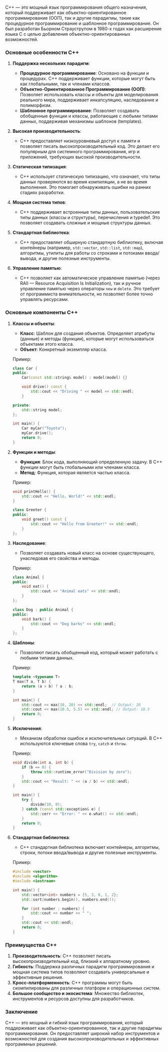 C++ — это мощный язык программирования общего назначения, который поддерживает как объектно-ориентированное программирование (ООП), так и другие парадигмы, такие как процедурное программирование и шаблонное программирование. Он был разработан Бьорном Страуструпом в 1980-х годах как расширение языка C с целью добавления объектно-ориентированных возможностей.

### Основные особенности C++

1. **Поддержка нескольких парадигм**:
   - **Процедурное программирование**: Основано на функции и процедурах. C++ поддерживает функции, которые могут быть как глобальными, так и членами классов.
   - **Объектно-Ориентированное Программирование (ООП)**: Позволяет использовать классы и объекты для моделирования реального мира, поддерживает инкапсуляцию, наследование и полиморфизм.
   - **Шаблонное программирование**: Позволяет создавать обобщенные функции и классы, работающие с любыми типами данных, поддерживая механизмы шаблонов (templates).

2. **Высокая производительность**:
   - C++ предоставляет низкоуровневый доступ к памяти и позволяет писать высокопроизводительный код. Это делает его популярным для системного программирования, игр и приложений, требующих высокой производительности.

3. **Статическая типизация**:
   - C++ использует статическую типизацию, что означает, что типы данных проверяются во время компиляции, а не во время выполнения. Это помогает обнаруживать ошибки на ранних стадиях разработки.

4. **Мощная система типов**:
   - C++ поддерживает встроенные типы данных, пользовательские типы данных (классы и структуры), перечисления и typedef. Это позволяет создавать сложные и мощные структуры данных.

5. **Стандартная библиотека**:
   - C++ предоставляет обширную стандартную библиотеку, включая контейнеры (например, `std::vector`, `std::list`, `std::map`), алгоритмы, утилиты для работы со строками и потоками ввода/вывода, и другие полезные инструменты.

6. **Управление памятью**:
   - C++ позволяет как автоматическое управление памятью (через RAII — Resource Acquisition Is Initialization), так и ручное управление памятью через операторы `new` и `delete`. Это требует от программиста внимательности, но позволяет более точно управлять ресурсами.

### Основные компоненты C++

1. **Классы и объекты**:
   - **Класс**: Шаблон для создания объектов. Определяет атрибуты (данные) и методы (функции), которые могут использоваться объектами этого класса.
   - **Объект**: Конкретный экземпляр класса.

   Пример:
   ```cpp
   class Car {
   public:
       Car(const std::string& model) : model(model) {}

       void drive() const {
           std::cout << "Driving " << model << std::endl;
       }

   private:
       std::string model;
   };

   int main() {
       Car myCar("Toyota");
       myCar.drive();
       return 0;
   }
   ```

2. **Функции и методы**:
   - **Функция**: Блок кода, выполняющий определенную задачу. В C++ функции могут быть глобальными или членами класса.
   - **Метод**: Функция, которая является частью класса.

   Пример:
   ```cpp
   void printHello() {
       std::cout << "Hello, World!" << std::endl;
   }

   class Greeter {
   public:
       void greet() const {
           std::cout << "Hello from Greeter!" << std::endl;
       }
   };
   ```

3. **Наследование**:
   - Позволяет создавать новый класс на основе существующего, унаследовав его свойства и методы.

   Пример:
   ```cpp
   class Animal {
   public:
       void eat() {
           std::cout << "Animal eats" << std::endl;
       }
   };

   class Dog : public Animal {
   public:
       void bark() {
           std::cout << "Dog barks" << std::endl;
       }
   };
   ```

4. **Шаблоны**:
   - Позволяют писать обобщенный код, который может работать с любыми типами данных.

   Пример:
   ```cpp
   template <typename T>
   T max(T a, T b) {
       return (a > b) ? a : b;
   }

   int main() {
       std::cout << max(10, 20) << std::endl;  // Output: 20
       std::cout << max(10.5, 5.5) << std::endl; // Output: 10.5
       return 0;
   }
   ```

5. **Исключения**:
   - Механизм обработки ошибок и исключительных ситуаций. В C++ используются ключевые слова `try`, `catch` и `throw`.

   Пример:
   ```cpp
   void divide(int a, int b) {
       if (b == 0) {
           throw std::runtime_error("Division by zero");
       }
       std::cout << "Result: " << (a / b) << std::endl;
   }

   int main() {
       try {
           divide(10, 0);
       } catch (const std::exception& e) {
           std::cerr << "Error: " << e.what() << std::endl;
       }
       return 0;
   }
   ```

6. **Стандартная библиотека**:
   - C++ стандартная библиотека включает контейнеры, алгоритмы, строки, потоки ввода/вывода и другие полезные инструменты.

   Пример:
   ```cpp
   #include <vector>
   #include <algorithm>
   #include <iostream>

   int main() {
       std::vector<int> numbers = {5, 3, 8, 1, 2};
       std::sort(numbers.begin(), numbers.end());

       for (int number : numbers) {
           std::cout << number << " ";
       }
       std::cout << std::endl;
       return 0;
   }
   ```

### Преимущества C++

1. **Производительность**: C++ позволяет писать высокопроизводительный код, близкий к аппаратному уровню.
2. **Гибкость**: Поддержка различных парадигм программирования и мощная система типов позволяют создавать универсальные и эффективные решения.
3. **Кросс-платформенность**: C++ программы могут быть скомпилированы для различных платформ и операционных систем.
4. **Большое сообщество и экосистема**: Множество библиотек, инструментов и ресурсов доступны для разработчиков.

### Заключение

C++ — это мощный и гибкий язык программирования, который поддерживает как объектно-ориентированное, так и другие парадигмы программирования. Он предоставляет широкий набор инструментов и возможностей для создания высокопроизводительных и эффективных программных решений.